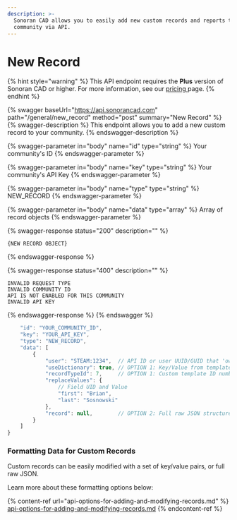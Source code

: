 ```yaml
---
description: >-
  Sonoran CAD allows you to easily add new custom records and reports to your
  community via API.
---
```


# New Record

{% hint style="warning" %}
This API endpoint requires the **Plus** version of Sonoran CAD or higher. For more information, see our [pricing ](../../../../../pricing/faq/)page.
{% endhint %}

{% swagger baseUrl="https://api.sonorancad.com" path="/general/new_record" method="post" summary="New Record" %}
{% swagger-description %}
This endpoint allows you to add a new custom record to your community.
{% endswagger-description %}

{% swagger-parameter in="body" name="id" type="string" %}
Your community's ID
{% endswagger-parameter %}

{% swagger-parameter in="body" name="key" type="string" %}
Your community's API Key
{% endswagger-parameter %}

{% swagger-parameter in="body" name="type" type="string" %}
NEW_RECORD
{% endswagger-parameter %}

{% swagger-parameter in="body" name="data" type="array" %}
Array of record objects
{% endswagger-parameter %}

{% swagger-response status="200" description="" %}
```
{NEW RECORD OBJECT}
```
{% endswagger-response %}

{% swagger-response status="400" description="" %}
```
INVALID REQUEST TYPE
INVALID COMMUNITY ID
API IS NOT ENABLED FOR THIS COMMUNITY
INVALID API KEY
```
{% endswagger-response %}
{% endswagger %}

```javascript
    "id": "YOUR_COMMUNITY_ID",
    "key": "YOUR_API_KEY",
    "type": "NEW_RECORD",
    "data": [
        {
            "user": "STEAM:1234",  // API ID or user UUID/GUID that 'owns' this record
            "useDictionary": true, // OPTION 1: Key/Value from template
            "recordTypeId": 7,     // OPTION 1: Custom template ID number
            "replaceValues": {
                // Field UID and Value
                "first": "Brian",
                "last": "Sosnowski"
            },
            "record": null,        // OPTION 2: Full raw JSON structure
        }
    ]
}
```

### Formatting Data for Custom Records

Custom records can be easily modified with a set of key/value pairs, or full raw JSON.

Learn more about these formatting options below:

{% content-ref url="api-options-for-adding-and-modifying-records.md" %}
[api-options-for-adding-and-modifying-records.md](api-options-for-adding-and-modifying-records.md)
{% endcontent-ref %}

